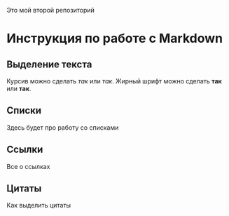 Это мой второй репозиторий

# Инструкция по работе с Markdown 

## Выделение текста
Курсив можно сделать *так* или _так_.
Жирный шрифт можно сделать **так** или __так__.
## Списки
Здесь будет про работу со списками
## Ссылки
Все о ссылках
## Цитаты
Как выделить цитаты